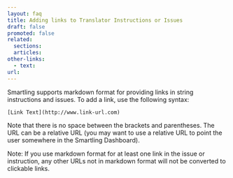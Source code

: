 ```yaml
---
layout: faq
title: Adding links to Translator Instructions or Issues
draft: false
promoted: false
related:
  sections:
  articles:
other-links:
  - text:
url:
---
```



Smartling supports markdown format for providing links in string instructions and issues. To add a link, use the following syntax:

~~~
[Link Text](http://www.link-url.com)
~~~

Note that there is no space between the brackets and parentheses. The URL can be a relative URL (you may want to use a relative URL to point the user somewhere in the Smartling Dashboard).

Note: If you use markdown format for at least one link in the issue or instruction, any other URLs not in markdown format will not be converted to clickable links.